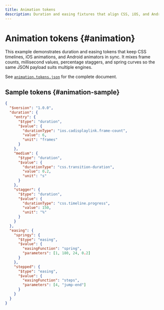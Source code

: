 ```yaml
---
title: Animation tokens
description: Duration and easing fixtures that align CSS, iOS, and Android timelines.
---
```


# Animation tokens {#animation}

This example demonstrates duration and easing tokens that keep CSS timelines, iOS animations, and Android animators in sync. It mixes frame counts, millisecond values, percentage staggers, and spring curves so the same JSON payload suits multiple engines.

See [`animation.tokens.json`](https://github.com/bylapidist/dtif/blob/main/examples/animation.tokens.json) for the complete document.

## Sample tokens {#animation-sample}

```json dtif
{
  "$version": "1.0.0",
  "duration": {
    "entry": {
      "$type": "duration",
      "$value": {
        "durationType": "ios.cadisplaylink.frame-count",
        "value": 6,
        "unit": "frames"
      }
    },
    "medium": {
      "$type": "duration",
      "$value": {
        "durationType": "css.transition-duration",
        "value": 0.2,
        "unit": "s"
      }
    },
    "stagger": {
      "$type": "duration",
      "$value": {
        "durationType": "css.timeline.progress",
        "value": 150,
        "unit": "%"
      }
    }
  },
  "easing": {
    "springy": {
      "$type": "easing",
      "$value": {
        "easingFunction": "spring",
        "parameters": [1, 180, 24, 0.2]
      }
    },
    "stepped": {
      "$type": "easing",
      "$value": {
        "easingFunction": "steps",
        "parameters": [4, "jump-end"]
      }
    }
  }
}
```
